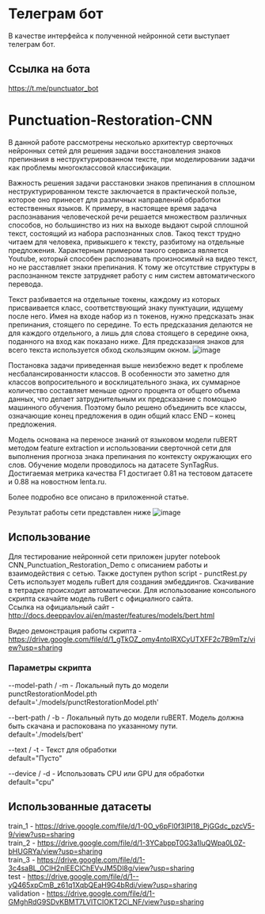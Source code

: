 # Телеграм бот
В качестве интерфейса к полученной нейронной сети выступает телеграм бот. 
## Cсылка на бота
https://t.me/punctuator_bot



# Punctuation-Restoration-CNN
В данной работе рассмотрены несколько архитектур сверточных нейронных сетей для решения задачи восстановления знаков препинания в неструктурированном тексте, при моделировании задачи как проблемы многоклассовой классификации.

Важность решения задачи расстановки знаков препинания в сплошном неструктурированном тексте заключается в практической пользе, которое оно принесет для различных направлений обработки естественных языков. К примеру, в настоящее время задача распознавания человеческой речи решается множеством различных способов, но большинство из них на выходе выдают сырой сплошной текст, состоящий из набора распознанных слов. Такоq текст трудно читаем для человека, привыкшего к тексту, разбитому на отдельные предложения. Характерным примером такого сервиса является Youtube, который способен распознавать произносимый на видео текст, но не расставляет знаки препинания. К тому же отсутствие структуры в распознанном тексте затрудняет работу с ним систем автоматического перевода. 

Текст разбивается на отдельные токены, каждому из которых присваивается класс, соответствующий знаку пунктуации, идущему после него. Имея на входе набор из n токенов, нужно предсказать знак препинания, стоящего по середине. То есть предсказания делаются не для каждого отдельного, а лишь для слова стоящего в середине окна, поданного на вход как показано ниже. Для предсказания знаков для всего текста используется обход скользящим окном.
![image](https://user-images.githubusercontent.com/56964428/175308544-5a9fe76a-6828-4a82-87e1-8d822f9897d2.png)

Постановка задачи приведенная выше неизбежно ведет к проблеме несбалансированности классов. В особенности это заметно для классов вопросительного и восклицательного знака, их суммарное количество составляет меньше одного процента от общего объема данных, что делает затруднительным их предсказание с помощью машинного обучения. Поэтому было решено объединить все классы, означающие конец предложения в один общий класс END – конец предложения.

Модель основана на переносе знаний от языковом модели ruBERT методом feature extraction и использовании сверточной сети для выполнения прогноза знака препинания по контексту окружающих его слов. Обучение модели проводилось на датасете SynTagRus. Достигаемая метрика качества F1 достигает 0.81 на тестовом датасете и 0.88 на новостном lenta.ru.  
  
Более подробно все описано в приложенной статье.

Результат работы сети представлен ниже
![image](https://user-images.githubusercontent.com/56964428/175309137-6fc726ba-0149-4ab0-b47f-220451d99f74.png)

## Использование
Для тестирование нейронной сети приложен jupyter notebook CNN_Punctuation_Restoration_Demo с описанием работы и взаимодействия с сетью.
Также доступен python script - punctRest.py
Сеть использует модель ruBert для создания эмбеддингов. Скачивание в тетрадке происходит автоматически. 
Для использование консольного скрипта скачайте модель ruBert с официалного сайта.  
Ссылка на официальный сайт - http://docs.deeppavlov.ai/en/master/features/models/bert.html  
  
Видео демонстрация работы скрипта - https://drive.google.com/file/d/1_gTkOZ_omy4ntoIRXCyUTXFF2c7B9mTz/view?usp=sharing

### Параметры скрипта
--model-path / -m - Локальный путь до модели punctRestorationModel.pth   
default='./models/punctRestorationModel.pth'  

--bert-path / -b - Локальный путь до модели ruBERT. Модель должна быть скачана и распокована по указанному пути.   
default='./models/bert'  

--text / -t - Текст для обработки  
default="Пусто"   

--device / -d - Использовать CPU или GPU для обработки  
default="cpu"  


## Использованные датасеты
train_1 - https://drive.google.com/file/d/1-0O_y6pFl0f3lPI18_PjGGdc_pzcV5-9/view?usp=sharing  
train_2 - https://drive.google.com/file/d/1-3YCabppT0G3a1luQWpa0L0Z-bHUGRYa/view?usp=sharing  
train_3 - https://drive.google.com/file/d/1-3c4saBL_0ClH2nlEEClChEVvJM5Dl8g/view?usp=sharing  
test - https://drive.google.com/file/d/1--yQ465xpCmB_z61q1XqbQEaH9G4bRdi/view?usp=sharing  
validation - https://drive.google.com/file/d/1-GMghRdG9SDvKBMT7LVlTCIOKT2Ci_NF/view?usp=sharing
